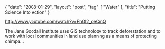 {
   "date": "2008-01-29",
   "layout": "post",
   "tag": [
      "Water"
   ],
   "title": "Putting Science Into Action"
}

http://www.youtube.com/watch?v=FhGl2_oeCmQ  

The Jane Goodall Institute uses GIS technology to track deforestation and to work with local communities in land use planning as a means of protecting chimpa...